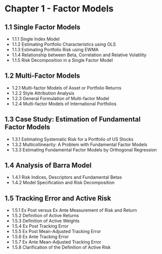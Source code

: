 # Chapter 1 - Factor Models  

## 1.1 Single Factor Models  

  -  1.1.1 Single Index Model  
  -  1.1.2 Estimating Portfolio Characteristics using OLS  
  -  1.1.3 Estimating Portfolio Risk using EWMA  
  -  1.1.4 Relationship between Beta, Correlation and Relative Volatility  
  -  1.1.5 Risk Decomposition in a Single Factor Model  

## 1.2 Multi-Factor Models  

  -  1.2.1 Multi-factor Models of Asset or Portfolio Returns  
  -  1.2.2 Style Attribution Analysis  
  -  1.2.3 General Formulation of Multi-factor Model  
  -  1.2.4 Multi-factor Models of International Portfolios  

## 1.3 Case Study: Estimation of Fundamental Factor Models  

  -  1.3.1 Estimating Systematic Risk for a Portfolio of US Stocks  
  -  1.3.2 Multicollinearity: A Problem with Fundamental Factor Models  
  -  1.3.3 Estimating Fundamental Factor Models by Orthogonal Regression  

## 1.4 Analysis of Barra Model  

  -  1.4.1 Risk Indices, Descriptors and Fundamental Betas  
  -  1.4.2 Model Specification and Risk Decomposition  

## 1.5 Tracking Error and Active Risk  

  -  1.5.1 Ex Post versus Ex Ante Measurement of Risk and Return  
  -  1.5.2 Definition of Active Returns  
  -  1.5.3 Definition of Active Weights  
  -  1.5.4 Ex Post Tracking Error  
  -  1.5.5 Ex Post Mean-Adjusted Tracking Error  
  -  1.5.6 Ex Ante Tracking Error  
  -  1.5.7 Ex Ante Mean-Adjusted Tracking Error  
  -  1.5.8 Clarification of the Definition of Active Risk  